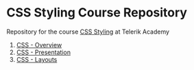 #   CSS Styling Course Repository

Repository for the course [CSS Styling](http://telerikacademy.com/Courses/Courses/Details/332) at Telerik Academy

1. [CSS - Overview](https://github.com/Juveniel/TelerikAcademy/tree/master/CSS/01.%20CSS%20Overview)
2. [CSS - Presentation](https://github.com/Juveniel/TelerikAcademy/tree/master/CSS/02.%20CSS%20Presentation)
3. [CSS - Layouts](https://github.com/Juveniel/TelerikAcademy/tree/master/CSS/03.%20CSS%20Layouts)

